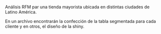 Análisis RFM par una tienda mayorista ubicada en distintas ciudades de Latino América.

En un archivo encontrarán la confección de la tabla segmentada para cada cliente y en otros, el diseño de la shiny.
